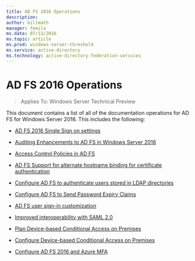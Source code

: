 ```yaml
---
title: AD FS 2016 Operations
description:
author: billmath
manager: femila
ms.date: 07/13/2016
ms.topic: article
ms.prod: windows-server-threshold
ms.service: active-directory
ms.technology: active-directory-federation-services
---
```

# AD FS 2016 Operations

>Applies To: Windows Server Technical Preview

This document contains a list of all of the documentation operations for AD FS for Windows Server 2016. This includes the following:  
  
  
  
* [AD FS 2016 Single Sign on settings](../ad-fs/operations/AD-FS-2016-Single-Sign-On-Settings.md)  
  
* [Auditing Enhancements to AD FS in Windows Server 2016](../ad-fs/operations/Auditing-Enhancements-to-AD-FS-in-Windows-Server-2016.md)  
    
*   [Access Control Policies in AD FS](../ad-fs/operations/Access-Control-Policies-in-AD-FS.md)  
  
* [AD FS Support for alternate hostname binding for certificate authentication](../ad-fs/operations/AD-FS-support-for-alternate-hostname-binding-for-certificate-authentication.md)  
  
* [Configure AD FS to authenticate users stored in LDAP directories](../ad-fs/operations/Configure-AD-FS-to-authenticate-users-stored-in-LDAP-directories.md)  
  
* [Configure AD FS to Send Password Expiry Claims](../ad-fs/operations/Configure-AD-FS-to-Send-Password-Expiry-Claims.md)  
  
* [AD FS user sign-in customization](../ad-fs/operations/AD-FS-user-sign-in-customization.md)  
  
* [Improved interoperability with SAML 2.0](../ad-fs/operations/Improved-interoperability-with-SAML-2.0.md)  
  
* [Plan Device-based Conditional Access on Premises](../ad-fs/operations/Plan-Device-based-Conditional-Access-on-Premises.md) 

*  [Configure Device-based Conditional Access on Premises](../ad-fs/operations/Configure-Device-based-Conditional-Access-on-Premises.md)   
  
* [Configure AD FS 2016 and Azure MFA](../ad-fs/operations/Configure-AD-FS-2016-and-Azure-MFA.md)  
  
  
  


